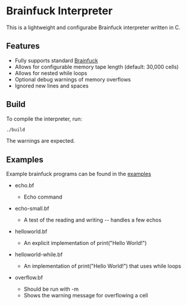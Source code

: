 # Brainfuck Interpreter

This is a lightweight and configurabe Brainfuck interpreter written in C.

## Features

- Fully supports standard [Brainfuck](https://gist.github.com/roachhd/dce54bec8ba55fb17d3a)
- Allows for configurable memory tape length (default: 30,000 cells)
- Allows for nested while loops
- Optional debug warnings of memory overflows
- Ignored new lines and spaces

## Build

To compile the interpreter, run:
```bash
./build
```
The warnings are expected.

## Examples

Example brainfuck programs can be found in the [examples](./examples)
* echo.bf
	* Echo command
	
* echo-small.bf 
	* A test of the reading and writing -- handles a few echos

* helloworld.bf 
	* An explicit implementation of print("Hello World!")

* helloworld-while.bf
	* An implementation of print("Hello World!") that uses while loops

* overflow.bf
	* Should be run with -m 
	* Shows the warning message for overflowing a cell
